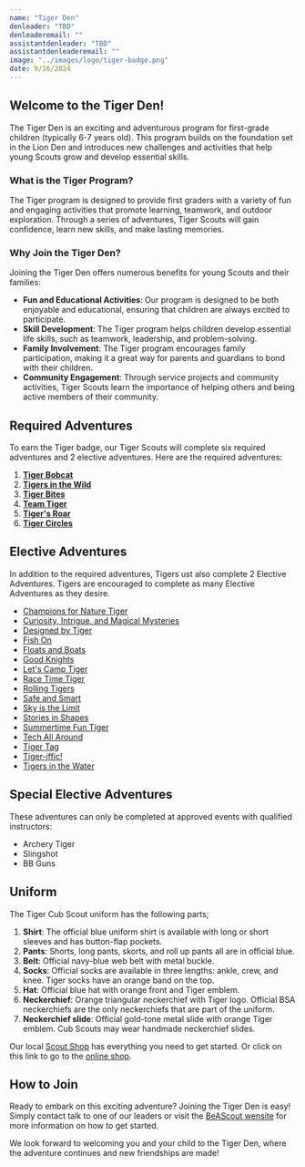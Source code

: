 ```yaml
---
name: "Tiger Den"
denleader: "TBD"
denleaderemail: ""
assistantdenleader: "TBD"
assistantdenleaderemail: ""
image: "../images/logo/tiger-badge.png"
date: 9/16/2024
---
```

## Welcome to the Tiger Den!

The Tiger Den is an exciting and adventurous program for first-grade children (typically 6-7 years old). This program builds on the foundation set in the Lion Den and introduces new challenges and activities that help young Scouts grow and develop essential skills.

### What is the Tiger Program?

The Tiger program is designed to provide first graders with a variety of fun and engaging activities that promote learning, teamwork, and outdoor exploration. Through a series of adventures, Tiger Scouts will gain confidence, learn new skills, and make lasting memories.

### Why Join the Tiger Den?

Joining the Tiger Den offers numerous benefits for young Scouts and their families:

- **Fun and Educational Activities**: Our program is designed to be both enjoyable and educational, ensuring that children are always excited to participate.
- **Skill Development**: The Tiger program helps children develop essential life skills, such as teamwork, leadership, and problem-solving.
- **Family Involvement**: The Tiger program encourages family participation, making it a great way for parents and guardians to bond with their children.
- **Community Engagement**: Through service projects and community activities, Tiger Scouts learn the importance of helping others and being active members of their community.

## Required Adventures

To earn the Tiger badge, our Tiger Scouts will complete six required adventures and 2 elective adventures. Here are the required adventures:

1. [**Tiger Bobcat**](https://www.scouting.org/cub-scout-adventures/bobcat-tiger/)
2. [**Tigers in the Wild**](https://www.scouting.org/cub-scout-adventures/tigers-in-the-wild/)
3. [**Tiger Bites**](https://www.scouting.org/cub-scout-adventures/tiger-bites/)
4. [**Team Tiger**](https://www.scouting.org/cub-scout-adventures/team-tiger/)
5. [**Tiger's Roar**](https://www.scouting.org/cub-scout-adventures/tigers-roar/)
6. [**Tiger Circles**](https://www.scouting.org/cub-scout-adventures/tiger-circles/)

## Elective Adventures

In addition to the required adventures, Tigers ust also complete 2 Elective Adventures. Tigers are encouraged to complete as many Elective Adventures as they desire.

- [Champions for Nature Tiger](https://www.scouting.org/cub-scout-adventures/champions-for-nature-tiger/)
- [Curiosity, Intrigue, and Magical Mysteries](https://www.scouting.org/cub-scout-adventures/curiosity-intrigue-and-magical-mysteries/)
- [Designed by Tiger](https://www.scouting.org/cub-scout-adventures/designed-by-tiger/)
- [Fish On](https://www.scouting.org/cub-scout-adventures/fish-on/)
- [Floats and Boats](https://www.scouting.org/cub-scout-adventures/floats-and-boats/)
- [Good Knights](https://www.scouting.org/cub-scout-adventures/good-knights/)
- [Let's Camp Tiger](https://www.scouting.org/cub-scout-adventures/lets-camp-tiger/)
- [Race Time Tiger](https://www.scouting.org/cub-scout-adventures/race-time-tiger/)
- [Rolling Tigers](https://www.scouting.org/cub-scout-adventures/rolling-tigers/)
- [Safe and Smart](https://www.scouting.org/cub-scout-adventures/safe-and-smart/)
- [Sky is the Limit](https://www.scouting.org/cub-scout-adventures/sky-is-the-limit/)
- [Stories in Shapes](https://www.scouting.org/cub-scout-adventures/stories-in-shapes/)
- [Summertime Fun Tiger](https://www.scouting.org/cub-scout-adventures/summertime-fun-tiger/)
- [Tech All Around](https://www.scouting.org/cub-scout-adventures/tech-all-around/)
- [Tiger Tag](https://www.scouting.org/cub-scout-adventures/tiger-tag/)
- [Tiger-iffic!](https://www.scouting.org/cub-scout-adventures/tiger-iffic/)
- [Tigers in the Water](https://www.scouting.org/cub-scout-adventures/tigers-in-the-water/)

## Special Elective Adventures

These adventures can only be completed at approved events with qualified instructors:

- Archery Tiger
- Slingshot
- BB Guns

## Uniform

The Tiger Cub Scout uniform has the following parts;

1. **Shirt**: The official blue uniform shirt is available with long or short sleeves and has button-flap pockets.
2. **Pants**: Shorts, long pants, skorts, and roll up pants all are in official blue.
3. **Belt**: Official navy-blue web belt with metal buckle.
4. **Socks**: Official socks are available in three lengths: ankle, crew, and knee. Tiger socks have an orange band on the top.
5. **Hat**: Official blue hat with orange front and Tiger emblem.
6. **Neckerchief**: Orange triangular neckerchief with Tiger logo. Official BSA neckerchiefs are the only neckerchiefs that are part of the uniform.
7. **Neckerchief slide**: Official gold-tone metal slide with orange Tiger emblem. Cub Scouts may wear handmade neckerchief slides.

Our local [Scout Shop](https://www.bing.com/search?pglt=513&q=troy+scout+shop&cvid=43d8bcc8c6e0485fa7dbde8ada51db3c&gs_lcrp=EgZjaHJvbWUyBggAEEUYOTIGCAEQABhAMgYIAhAAGEDSAQgyMzA1ajBqMagCALACAA&FORM=ANNTA1&PC=W099) has everything you need to get started. Or click on this link to go to the [online shop](https://www.scoutshop.org/cub-scout-tiger).

## How to Join

Ready to embark on this exciting adventure? Joining the Tiger Den is easy! Simply contact talk to one of our leaders or visit the [BeAScout wensite](https://beascout.scouting.org/list/?zip=48038&program%5B%5D=pack&unitID=233029) for more information on how to get started.

We look forward to welcoming you and your child to the Tiger Den, where the adventure continues and new friendships are made!
